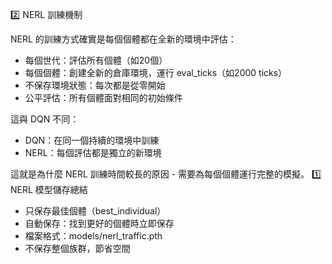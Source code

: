   2️⃣ NERL 訓練機制

  NERL 的訓練方式確實是每個個體都在全新的環境中評估：

  - 每個世代：評估所有個體（如20個）
  - 每個個體：創建全新的倉庫環境，運行 eval_ticks（如2000 ticks）
  - 不保存環境狀態：每次都是從零開始
  - 公平評估：所有個體面對相同的初始條件

  這與 DQN 不同：
  - DQN：在同一個持續的環境中訓練
  - NERL：每個評估都是獨立的新環境

  這就是為什麼 NERL 訓練時間較長的原因 - 需要為每個個體運行完整的模擬。
  1️⃣ NERL 模型儲存總結

  - 只保存最佳個體（best_individual）
  - 自動保存：找到更好的個體時立即保存
  - 檔案格式：models/nerl_traffic.pth
  - 不保存整個族群，節省空間
  
